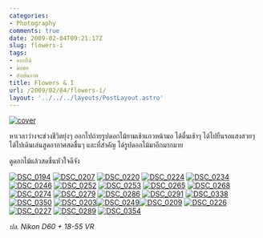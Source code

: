 ```yaml
---
categories:
- Photography
comments: true
date: 2009-02-04T09:21:17Z
slug: flowers-i
tags:
- ดอกไม้
- มอชอ
- อัลบั้มภาพ
title: Flowers & I
url: /2009/02/04/flowers-i/
layout: '../../../layouts/PostLayout.astro'
---
```


[![cover](https://armno.in.th/wp-content/uploads/2009/02/cover-thumb.jpg)](https://armno.in.th/wp-content/uploads/2009/02/cover.jpg)



หาเวลาว่างจะช่วงชีวิตยุ่งๆ ออกไปถ่ายรูปดอกไม้ยามเช้าแถวหน้ามอ ได้ตื่นเช้าๆ ได้ไปยืนรอแสงสวยๆ ได้ไปเดินเล่นสูดอากาศสดชื่นๆ และที่สำคัญ ได้รูปดอกไม้มาอีกมากมาย



ดูดอกไม้แล้วสดชื่นหัวใจดีจัง



[![DSC_0194](https://armno.in.th/wp-content/uploads/2009/02/dsc-0194-thumb1.jpg)](https://armno.in.th/wp-content/uploads/2009/02/dsc-01941.jpg) [![DSC_0207](https://armno.in.th/wp-content/uploads/2009/02/dsc-0207-thumb.jpg)](https://armno.in.th/wp-content/uploads/2009/02/dsc-0207.jpg) [![DSC_0220](https://armno.in.th/wp-content/uploads/2009/02/dsc-0220-thumb.jpg)](https://armno.in.th/wp-content/uploads/2009/02/dsc-0220.jpg) [![DSC_0224](https://armno.in.th/wp-content/uploads/2009/02/dsc-0224-thumb.jpg)](https://armno.in.th/wp-content/uploads/2009/02/dsc-0224.jpg) [![DSC_0234](https://armno.in.th/wp-content/uploads/2009/02/dsc-0234-thumb1.jpg)](https://armno.in.th/wp-content/uploads/2009/02/dsc-02341.jpg) [![DSC_0246](https://armno.in.th/wp-content/uploads/2009/02/dsc-0246-thumb.jpg)](https://armno.in.th/wp-content/uploads/2009/02/dsc-0246.jpg) [![DSC_0252](https://armno.in.th/wp-content/uploads/2009/02/dsc-0252-thumb.jpg)](https://armno.in.th/wp-content/uploads/2009/02/dsc-0252.jpg) [![DSC_0253](https://armno.in.th/wp-content/uploads/2009/02/dsc-0253-thumb1.jpg)](https://armno.in.th/wp-content/uploads/2009/02/dsc-02531.jpg) [![DSC_0265](https://armno.in.th/wp-content/uploads/2009/02/dsc-0265-thumb.jpg)](https://armno.in.th/wp-content/uploads/2009/02/dsc-0265.jpg) [![DSC_0268](https://armno.in.th/wp-content/uploads/2009/02/dsc-0268-thumb1.jpg)](https://armno.in.th/wp-content/uploads/2009/02/dsc-02681.jpg) [![DSC_0274](https://armno.in.th/wp-content/uploads/2009/02/dsc-0274-thumb.jpg)](https://armno.in.th/wp-content/uploads/2009/02/dsc-0274.jpg) [![DSC_0279](https://armno.in.th/wp-content/uploads/2009/02/dsc-0279-thumb1.jpg)](https://armno.in.th/wp-content/uploads/2009/02/dsc-02791.jpg) [![DSC_0286](https://armno.in.th/wp-content/uploads/2009/02/dsc-0286-thumb.jpg)](https://armno.in.th/wp-content/uploads/2009/02/dsc-0286.jpg) [![DSC_0291](https://armno.in.th/wp-content/uploads/2009/02/dsc-0291-thumb.jpg)](https://armno.in.th/wp-content/uploads/2009/02/dsc-0291.jpg) [![DSC_0338](https://armno.in.th/wp-content/uploads/2009/02/dsc-0338-thumb1.jpg)](https://armno.in.th/wp-content/uploads/2009/02/dsc-03381.jpg) [![DSC_0350](https://armno.in.th/wp-content/uploads/2009/02/dsc-0350-thumb.jpg)](https://armno.in.th/wp-content/uploads/2009/02/dsc-0350.jpg) [![DSC_0203](https://armno.in.th/wp-content/uploads/2009/02/dsc-0203-thumb.jpg)](https://armno.in.th/wp-content/uploads/2009/02/dsc-0203.jpg)[![DSC_0249](https://armno.in.th/wp-content/uploads/2009/02/dsc-0249-thumb.jpg)](https://armno.in.th/wp-content/uploads/2009/02/dsc-0249.jpg)[![DSC_0209](https://armno.in.th/wp-content/uploads/2009/02/dsc-0209-thumb.jpg)](https://armno.in.th/wp-content/uploads/2009/02/dsc-0209.jpg) [![DSC_0226](https://armno.in.th/wp-content/uploads/2009/02/dsc-0226-thumb.jpg)](https://armno.in.th/wp-content/uploads/2009/02/dsc-0226.jpg)[![DSC_0227](https://armno.in.th/wp-content/uploads/2009/02/dsc-0227-thumb.jpg)](https://armno.in.th/wp-content/uploads/2009/02/dsc-0227.jpg) [![DSC_0289](https://armno.in.th/wp-content/uploads/2009/02/dsc-0289-thumb.jpg)](https://armno.in.th/wp-content/uploads/2009/02/dsc-0289.jpg) [![DSC_0354](https://armno.in.th/wp-content/uploads/2009/02/dsc-0354-thumb.jpg)](https://armno.in.th/wp-content/uploads/2009/02/dsc-0354.jpg)



_ปล. Nikon D60 + 18-55 VR_
